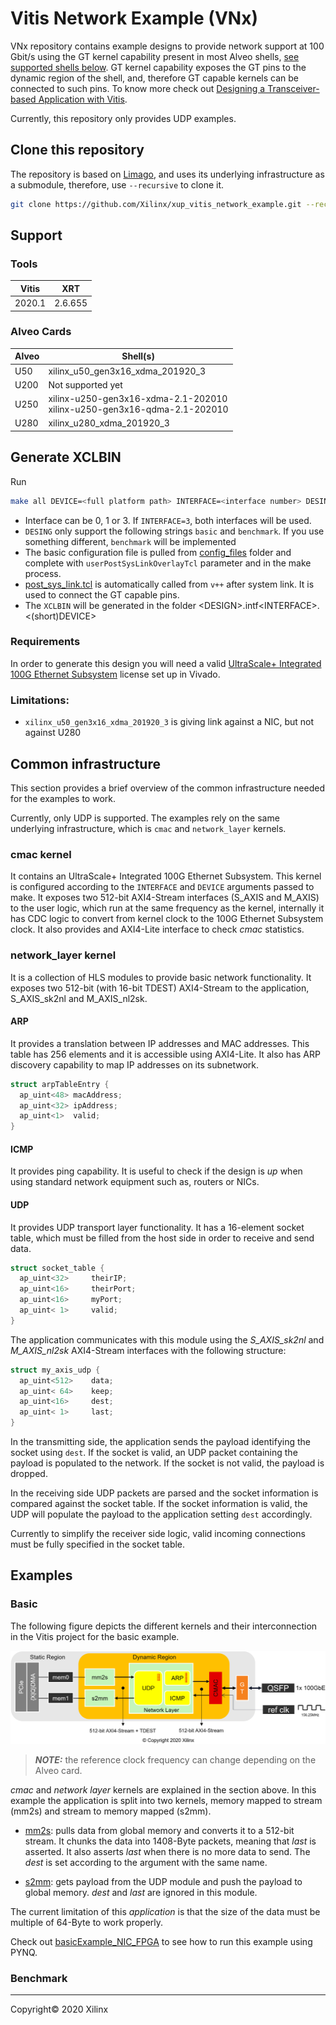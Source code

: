 # Vitis Network Example (VNx)

VNx repository contains example designs to provide network support at 100 Gbit/s using the GT kernel capability present in most Alveo shells, [see supported shells below](#alveo-cards). GT kernel capability exposes the GT pins to the dynamic region of the shell, and, therefore GT capable kernels can be connected to such pins. To know more check out [Designing a Transceiver-based Application with Vitis](https://developer.xilinx.com/en/articles/designing-a-transceiver-based-application-with-vitus.html).

Currently, this repository only provides UDP examples.

## Clone this repository

The repository is based on [Limago](https://github.com/hpcn-uam/Limago), and uses its underlying infrastructure as a submodule, therefore, use `--recursive` to clone it.

```sh
git clone https://github.com/Xilinx/xup_vitis_network_example.git --recursive
```

## Support

### Tools

| Vitis  | XRT       |
|--------|-----------|
| 2020.1 | 2.6.655   |

### Alveo Cards

| Alveo | Shell(s) |
|-------|----------|
| U50   | xilinx_u50_gen3x16_xdma_201920_3 |
| U200  | Not supported yet |
| U250  | xilinx-u250-gen3x16-xdma-2.1-202010 <br/> xilinx-u250-gen3x16-qdma-2.1-202010 |
| U280  | xilinx_u280_xdma_201920_3 |


## Generate XCLBIN

Run 
```sh
make all DEVICE=<full platform path> INTERFACE=<interface number> DESING=<design name>
```

* Interface can be 0, 1 or 3. If `INTERFACE=3`, both interfaces will be used.
* `DESING` only support the following strings `basic` and `benchmark`. If you use something different, `benchmark` will be implemented
* The basic configuration file is pulled from [config_files](config_files) folder and complete with `userPostSysLinkOverlayTcl` parameter and in the make process.
* [post_sys_link.tcl](post_sys_link.tcl) is automatically called from `v++` after system link. It is used to connect the GT capable pins.
* The `XCLBIN` will be generated in the folder \<DESIGN\>.intf\<INTERFACE\>.\<(short)DEVICE\>

### Requirements

In order to generate this design you will need a valid [UltraScale+ Integrated 100G Ethernet Subsystem](https://www.xilinx.com/products/intellectual-property/cmac_usplus.html) license set up in Vivado.

### Limitations: 

- `xilinx_u50_gen3x16_xdma_201920_3` is giving link against a NIC, but not against U280

## Common infrastructure

This section provides a brief overview of the common infrastructure needed for the examples to work.

Currently, only UDP is supported. The examples rely on the same underlying infrastructure, which is `cmac` and `network_layer` kernels.

### cmac kernel

It contains an UltraScale+ Integrated 100G Ethernet Subsystem. This kernel is configured according to the `INTERFACE` and `DEVICE` arguments passed to make. It exposes two 512-bit AXI4-Stream interfaces (S_AXIS and M_AXIS) to the user logic, which run at the same frequency as the kernel, internally it has CDC logic to convert from kernel clock to the 100G Ethernet Subsystem clock. It also provides and AXI4-Lite interface to check *cmac* statistics.

### network_layer kernel

It is a collection of HLS modules to provide basic network functionality. It exposes two 512-bit (with 16-bit TDEST) AXI4-Stream to the application, S_AXIS_sk2nl and M_AXIS_nl2sk.

#### ARP
It provides a translation between IP addresses and MAC addresses. This table has 256 elements and it is accessible using AXI4-Lite. It also has ARP discovery capability to map IP addresses on its subnetwork.

```C
struct arpTableEntry {
  ap_uint<48> macAddress;
  ap_uint<32> ipAddress;
  ap_uint<1>  valid;
}
```

#### ICMP
It provides ping capability. It is useful to check if the design is *up* when using standard network equipment such as, routers or NICs.

#### UDP

It provides UDP transport layer functionality. It has a 16-element socket table, which must be filled from the host side in order to receive and send data. 

```C
struct socket_table {
  ap_uint<32>     theirIP;
  ap_uint<16>     theirPort;
  ap_uint<16>     myPort;
  ap_uint< 1>     valid;
}
```

The application communicates with this module using the *S_AXIS_sk2nl* and *M_AXIS_nl2sk* AXI4-Stream interfaces with the following structure:

```C
struct my_axis_udp {
  ap_uint<512>    data;
  ap_uint< 64>    keep;
  ap_uint<16>     dest;
  ap_uint< 1>     last;
}
```

In the transmitting side, the application sends the payload identifying the socket using `dest`. If the socket is valid, an UDP packet containing the payload is populated to the network. If the socket is not valid, the payload is dropped.

In the receiving side UDP packets are parsed and the socket information is compared against the socket table. If the socket information is valid, the UDP will populate the payload to the application setting `dest` accordingly.

Currently to simplify the receiver side logic, valid incoming connections must be fully specified in the socket table. 


## Examples

### Basic

The following figure depicts the different kernels and their interconnection in the Vitis project for the basic example.

![](img/udp_network_basic.png)

> **_NOTE:_** the reference clock frequency can change depending on the Alveo card.

*cmac* and *network layer* kernels are explained in the section above. In this example the application is split into two kernels, memory mapped to stream (mm2s) and stream to memory mapped (s2mm).

* [mm2s](Kernels/src/krnl_mm2s.cpp): pulls data from global memory and converts it to a 512-bit stream. It chunks the data into 1408-Byte packets, meaning that *last* is asserted. It also asserts *last* when there is no more data to send. The *dest* is set according to the argument with the same name.

* [s2mm](Kernels/src/krnl_s2mm.cpp): gets payload from the UDP module and push the payload to global memory. *dest* and *last* are ignored in this module.

The current limitation of this *application* is that the size of the data must be multiple of 64-Byte to work properly.

Check out [basicExample_NIC_FPGA](Notebooks/basicExample_NIC_FPGA.ipynb) to see how to run this example using PYNQ.

### Benchmark

---------------------------------------
Copyright&copy; 2020 Xilinx